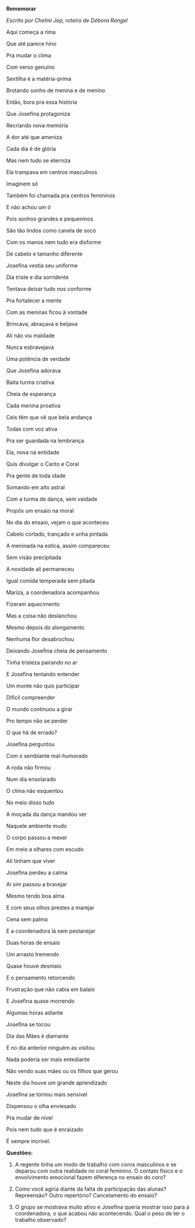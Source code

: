 **Rememorar**

*Escrito por Chelmí Jep, roteiro de Débora Rangel*

Aqui começa a rima

Que até parece hino

Pra mudar o clima

Com verso genuíno

Sextilha é a matéria-prima

Brotando sonho de menina e de menino



Então, bora pra essa história

Que Josefina protagoniza

Recriando nova memória

A dor até que ameniza

Cada dia é de glória

Mas nem tudo se eterniza



Ela trampava em centros masculinos

Imaginem só

Também foi chamada pra centros femininos

E não achou um ó

Pois sonhos grandes e pequeninos

São tão lindos como canela de socó



Com os manos nem tudo era disforme

De cabelo e tamanho diferente

Josefina vestia seu uniforme

Dia triste e dia sorridente

Tentava deixar tudo nos conforme

Pra fortalecer a mente



Com as meninas ficou à vontade

Brincava, abraçava e beijava

Ali não viu maldade

Nunca esbravejava

Uma potência de verdade

Que Josefina adorava



Baita turma criativa

Cheia de esperança

Cada menina proativa

Ceis têm que vê que bela andança

Todas com voz ativa

Pra ser guardada na lembrança



Ela, nova na entidade

Quis divulgar o Canto e Coral

Pra gente de toda idade

Somando em alto astral

Com a turma de dança, sem vaidade

Propôs um ensaio na moral



No dia do ensaio, vejam o que aconteceu

Cabelo cortado, trançado e unha pintada

A meninada na estica, assim compareceu

Sem visão precipitada

A novidade ali permaneceu

Igual comida temperada sem pitada



Mariza, a coordenadora acompanhou

Fizeram aquecimento

Mas a coisa não deslanchou

Mesmo depois do alongamento

Nenhuma flor desabrochou

Deixando Josefina cheia de pensamento



Tinha tristeza pairando no ar

E Josefina tentando entender

Um monte não quis participar

Difícil compreender

O mundo continuou a girar

Pro tempo não se perder



O que há de errado?

Josefina perguntou

Com o semblante mal-humorado

A roda não firmou

Num dia ensolarado

O clima não esquentou



No meio disso tudo

A moçada da dança mandou ver

Naquele ambiente mudo

O corpo passou a mexer

Em meio a olhares com escudo

Ali tinham que viver



Josefina perdeu a calma

Aí sim passou a bravejar

Mesmo tendo boa alma

E com seus olhos prestes a marejar

Cena sem palma

E a coordenadora lá sem pestanejar



Duas horas de ensaio

Um arrasto tremendo

Quase houve desmaio

E o pensamento retorcendo

Frustração que não cabia em balaio

E Josefina quase morrendo



Algumas horas adiante

Josefina se tocou

Dia das Mães é diamante

E no dia anterior ninguém as visitou

Nada poderia ser mais entediante

Não vendo suas mães ou os filhos que gerou



Neste dia houve um grande aprendizado

Josefina se tornou mais sensível

Dispensou o olha enviesado

Pra mudar de nível

Pois nem tudo que é enraizado

É sempre incrível.




**Questões:**

1.  A regente tinha um modo de trabalho com coros masculinos e se deparou com outra realidade no coral feminino. O contato físico e o envolvimento emocional fazem diferença no ensaio do coro?
    
2.  Como você agiria diante da falta de participação das alunas? Repreensão? Outro repertório? Cancelamento do ensaio?
    
3.  O grupo se mostrava muito ativo e Josefina queria mostrar isso para a coordenadora, o que acabou não acontecendo. Qual o peso de ter o trabalho observado?